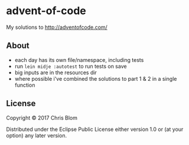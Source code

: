 # advent-of-code

My solutions to http://adventofcode.com/

## About

- each day has its own file/namespace, including tests
- run `lein midje :autotest` to run tests on save
- big inputs are in the resources dir
- where possible i've combined the solutions to part 1 & 2 in a single function

## License

Copyright © 2017 Chris Blom

Distributed under the Eclipse Public License either version 1.0 or (at your option) any later version.
